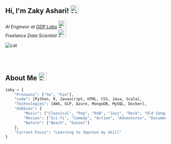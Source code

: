 ## Hi, I'm Zaky Ashari! <img src="https://raw.githubusercontent.com/Tarikul-Islam-Anik/Animated-Fluent-Emojis/master/Emojis/People%20with%20activities/Man%20Raising%20Hand%20Light%20Skin%20Tone.png" alt="Man Raising Hand Light Skin Tone" width="25" height="25" />

_AI Engineer at [GDP Labs](https://www.gdplabs.id/)_ <img src="https://raw.githubusercontent.com/Tarikul-Islam-Anik/Animated-Fluent-Emojis/master/Emojis/Hand%20gestures/Brain.png" alt="Brain" width="25" height="25" /> <br>
_Freelance Data Scientist_ <img src="https://raw.githubusercontent.com/Tarikul-Islam-Anik/Animated-Fluent-Emojis/master/Emojis/Hand%20gestures/Eyes.png" alt="Eyes" width="25" height="25" />

<img src = "https://unpkg.com/@dotlottie/player-component@latest/dist/dotlottie-player.mjs" alt="cat">

<br><br>
## About Me <img src="https://raw.githubusercontent.com/Tarikul-Islam-Anik/Animated-Fluent-Emojis/master/Emojis/People%20with%20professions/Detective%20Medium-Light%20Skin%20Tone.png" alt="Detective Medium-Light Skin Tone" width="25" height="25" />
```python
zaky = {
    "Pronouns": ["he", "him"],
    "code": [Python, R, Javascript, HTML, CSS, Java, Scala],
    "Technologies": [AWS, GCP, Azure, MongoDB, MySQL, Docker],
    "Hobbies": {
        "Music": ["Classical", "Pop", "RnB", "Jazz", "Rock", "Old Songs"],
        "Movies": ["Sci-fi", "Comedy", "Action", "Adventures", "Documentary"],
        "Nature": ["Beach", "Sunset"]
    },
    "Current Focus": "Learning to Improve my Skill"
}

```
